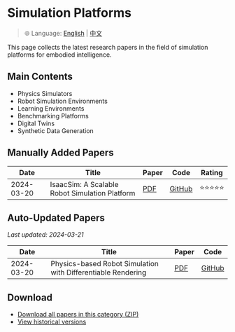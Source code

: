 # Simulation Platforms

> 🌐 Language: [English](simulation-platforms_en.md) | [中文](simulation-platforms.md)

This page collects the latest research papers in the field of simulation platforms for embodied intelligence.

## Main Contents

- Physics Simulators
- Robot Simulation Environments
- Learning Environments
- Benchmarking Platforms
- Digital Twins
- Synthetic Data Generation

## Manually Added Papers

| Date | Title | Paper | Code | Rating |
|------|-------|-------|------|--------|
| 2024-03-20 | IsaacSim: A Scalable Robot Simulation Platform | [PDF](https://arxiv.org/abs/2403.13270) | [GitHub](https://github.com/NVIDIA-Omniverse/IsaacSim) | ⭐⭐⭐⭐⭐ |

## Auto-Updated Papers

*Last updated: 2024-03-21*

| Date | Title | Paper | Code |
|------|-------|-------|------|
| 2024-03-20 | Physics-based Robot Simulation with Differentiable Rendering | [PDF](https://arxiv.org/abs/2403.13271) | [GitHub](https://github.com/physics-simulation/diff-render) |

## Download

- [Download all papers in this category (ZIP)](https://github.com/GlimmerLab/Awesome-Embodied-AI/releases/download/latest/simulation-platforms-papers.zip)
- [View historical versions](https://github.com/GlimmerLab/Awesome-Embodied-AI/releases)